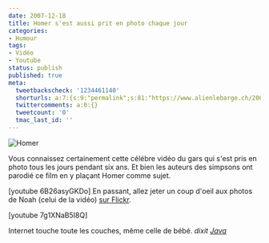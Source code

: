 ```yaml
---
date: 2007-12-18
title: Homer s'est aussi prit en photo chaque jour
categories:
- Humour
tags:
- Vidéo
- Youtube
status: publish
published: true
meta:
  tweetbackscheck: '1234461140'
  shorturls: a:7:{s:9:"permalink";s:81:"https://www.alienlebarge.ch/2007/12/18/homer-sest-aussi-prit-en-photo-chaque-jour/";s:7:"tinyurl";s:25:"https://tinyurl.com/cbx6vo";s:4:"isgd";s:17:"https://is.gd/j5IN";s:5:"bitly";s:18:"https://bit.ly/dVus";s:5:"snipr";s:22:"https://snipr.com/bnfyr";s:5:"snurl";s:22:"https://snurl.com/bnfyr";s:7:"snipurl";s:24:"https://snipurl.com/bnfyr";}
  twittercomments: a:0:{}
  tweetcount: '0'
  tmac_last_id: ''
---
```

<img src="https://dlgjp9x71cipk.cloudfront.net/2007/12/homer.png" alt="Homer" />

Vous connaissez certainement cette célébre vidéo du gars qui s'est pris en photo tous les jours pendant six ans. Et bien les auteurs des simpsons ont parodié ce film en y plaçant Homer comme sujet.

<!--more-->

[youtube 6B26asyGKDo]
En passant, allez jeter un coup d'oeil aux photos de Noah (celui de la vidéo) <a href="https://flickr.com/photos/noahkalina/" title="photos de Noah sur flickr">sur Flickr</a>.

[youtube 7g1XNaB5I8Q]

Internet touche toute les couches, même celle de bébé. <em>dixit <a href="https://www.javasite.net/" title="site du groupe Java">Java</a></em>
